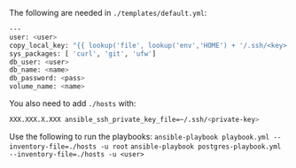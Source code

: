 The following are needed in `./templates/default.yml`:
```sh
---
user: <user>
copy_local_key: "{{ lookup('file', lookup('env','HOME') + '/.ssh/<key>.pub') }}"
sys_packages: [ 'curl', 'git', 'ufw']
db_user: <user>
db_name: <name>
db_password: <pass>
volume_name: <name>
```

You also need to add `./hosts` with:
```sh
XXX.XXX.X.XXX ansible_ssh_private_key_file=~/.ssh/<private-key>
```

Use the following to run the playbooks:
`ansible-playbook playbook.yml --inventory-file=./hosts -u root`
`ansible-playbook postgres-playbook.yml --inventory-file=./hosts -u <user>`